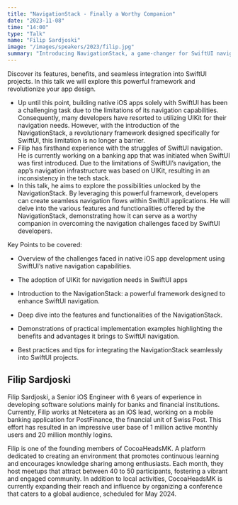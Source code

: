 ```yaml
---
title: "NavigationStack - Finally a Worthy Companion"
date: "2023-11-08"
time: "14:00"
type: "Talk"
name: "Filip Sardjoski"
image: "/images/speakers/2023/filip.jpg"
summary: "Introducing NavigationStack, a game-changer for SwiftUI navigation. Overcome the limitations of NavigationView."
---
```


Discover its features, benefits, and seamless integration into SwiftUI projects. In this talk we will explore this powerful framework and revolutionize your app design.

- Up until this point, building native iOS apps solely with SwiftUI has been a challenging task due to the limitations of its navigation capabilities. Consequently, many developers have resorted to utilizing UIKit for their navigation needs. However, with the introduction of the NavigationStack, a revolutionary framework designed specifically for SwiftUI, this limitation is no longer a barrier.
- Filip has firsthand experience with the struggles of SwiftUI navigation. He is currently working on a banking app that was initiated when SwiftUI was first introduced. Due to the limitations of SwiftUI’s navigation, the app’s navigation infrastructure was based on UIKit, resulting in an inconsistency in the tech stack.
- In this talk, he aims to explore the possibilities unlocked by the NavigationStack. By leveraging this powerful framework, developers can create seamless navigation flows within SwiftUI applications. He will delve into the various features and functionalities offered by the NavigationStack, demonstrating how it can serve as a worthy companion in overcoming the navigation challenges faced by SwiftUI developers.

Key Points to be covered:

- Overview of the challenges faced in native iOS app development using SwiftUI’s native navigation capabilities.
- The adoption of UIKit for navigation needs in SwiftUI apps
- Introduction to the NavigationStack: a powerful framework designed to enhance SwiftUI navigation.
- Deep dive into the features and functionalities of the NavigationStack.
- Demonstrations of practical implementation examples highlighting the benefits and advantages it brings to SwiftUI navigation.

- Best practices and tips for integrating the NavigationStack seamlessly into SwiftUI projects.

## Filip Sardjoski

Filip Sardjoski, a Senior iOS Engineer with 6 years of experience in developing software solutions mainly for banks and financial institutions. Currently, Filip works at Netcetera as an iOS lead, working on a mobile banking application for PostFinance, the financial unit of Swiss Post. This effort has resulted in an impressive user base of 1 million active monthly users and 20 million monthly logins.

Filip is one of the founding members of CocoaHeadsMK. A platform dedicated to creating an environment that promotes continuous learning and encourages knowledge sharing among enthusiasts. Each month, they host meetups that attract between 40 to 50 participants, fostering a vibrant and engaged community. In addition to local activities, CocoaHeadsMK is currently expanding their reach and influence by organizing a conference that caters to a global audience, scheduled for May 2024.
